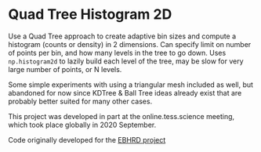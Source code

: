 # Quad Tree Histogram 2D
Use a Quad Tree approach to create adaptive bin sizes and compute a histogram (counts or density) in 2 dimensions. Can specify limit on number of points per bin, and how many levels in the tree to go down. Uses `np.histogram2d` to lazily build each level of the tree, may be slow for very large number of points, or N levels.

Some simple experiments with using a triangular mesh included as well, but abandoned for now since KDTree & Ball Tree ideas already exist that are probably better suited for many other cases.

This project was developed in part at the online.tess.science meeting, which took place globally in 2020 September.

Code originally developed for the [EBHRD project](https://github.com/jradavenport/EBHRD)
